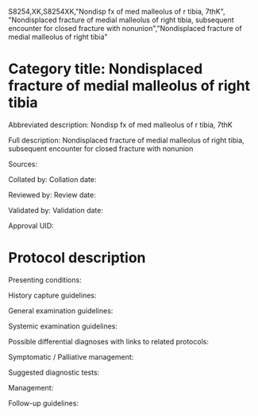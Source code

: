 S8254,XK,S8254XK,"Nondisp fx of med malleolus of r tibia, 7thK", "Nondisplaced fracture of medial malleolus of right tibia, subsequent encounter for closed fracture with nonunion","Nondisplaced fracture of medial malleolus of right tibia"
# Category title: Nondisplaced fracture of medial malleolus of right tibia

Abbreviated description: Nondisp fx of med malleolus of r tibia, 7thK

Full description: Nondisplaced fracture of medial malleolus of right tibia, subsequent encounter for closed fracture with nonunion

Sources:

Collated by:
Collation date:

Reviewed by:
Review date:

Validated by:
Validation date:

Approval UID:

# Protocol description

Presenting conditions:

History capture guidelines:

General examination guidelines:

Systemic examination guidelines:

Possible differential diagnoses with links to related protocols:

Symptomatic / Palliative management:

Suggested diagnostic tests:

Management:

Follow-up guidelines:
